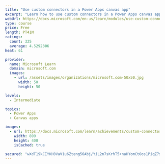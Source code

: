 ```yaml
---
title: "Use custom connectors in a Power Apps canvas app"
excerpt: "Learn how to use custom connectors in a Power Apps canvas app."
webUrl: https://docs.microsoft.com/en-us/learn/modules/use-custom-connectors-in-powerapps-canvas-app/
type: course
price: Free
length: PT41M
ratings:
  count: 325
  average: 4.5292306
heat: 61

provider:
  name: Microsoft Learn
  domain: microsoft.com
  images:
    - url: /assets/images/organizations/microsoft.com-50x50.jpg
      width: 50
      height: 50

levels:
  - Intermediate

topics:
  - Power Apps
  - Canvas apps

images:
  - url: https://docs.microsoft.com/learn/achievements/custom-connectors-social.png
    width: 800
    height: 400
    isCached: true

secured: "wXdF19kCIYKH0VaV1u6Zteng56Abj/YiL2n7sKrhT5+naHYomCtOos1PiqZ7xq8JoWChyqtPEwuvzjUAYJE28k581op99MkjQcgGIuSoG9D78kz8SR4ubTvcSSfRmT9WnJ5HmmtdG7hMaJELy2/ZEdCUNEJw8cM2+EE7oSOI5B8UzXbjfVILALBIkqj97OlHC65qO4Y1qlaFGurLPE0SnZR1tP2I5Xd5EekSzrk27YPVDA/M16xtNNEy7sLsff1MkfLN40OYWW2ZZScwszmtqLF4i92f/Ob+k9OLZH2hITOse7WnhJmnwdMgxRg7uoS6pbA91E/TRDlj2t2eWDNMkIjBRCgIGhECxIGgd3OoWqins7Y/RGt0k6AwEOUDyWE5uOVSS4G0E5UxyaORqfZngQ==;nsCgeZYpwzZ9YMjfrvW1WA=="
---
```


